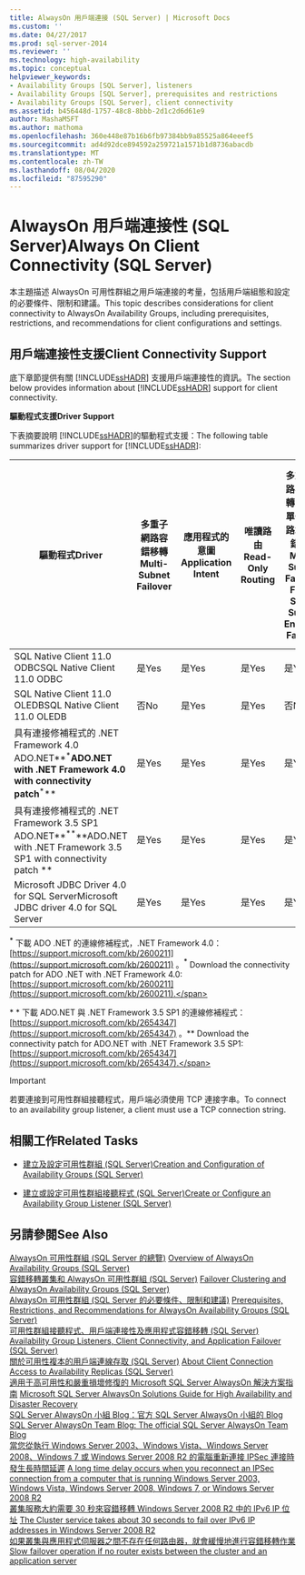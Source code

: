 ```yaml
---
title: AlwaysOn 用戶端連接 (SQL Server) | Microsoft Docs
ms.custom: ''
ms.date: 04/27/2017
ms.prod: sql-server-2014
ms.reviewer: ''
ms.technology: high-availability
ms.topic: conceptual
helpviewer_keywords:
- Availability Groups [SQL Server], listeners
- Availability Groups [SQL Server], prerequisites and restrictions
- Availability Groups [SQL Server], client connectivity
ms.assetid: b456448d-1757-48c8-8bbb-2d1c2d6d61e9
author: MashaMSFT
ms.author: mathoma
ms.openlocfilehash: 360e448e87b16b6fb97384bb9a85525a864eeef5
ms.sourcegitcommit: ad4d92dce894592a259721a1571b1d8736abacdb
ms.translationtype: MT
ms.contentlocale: zh-TW
ms.lasthandoff: 08/04/2020
ms.locfileid: "87595290"
---
```

# <a name="always-on-client-connectivity-sql-server"></a><span data-ttu-id="a77f5-102">AlwaysOn 用戶端連接性 (SQL Server)</span><span class="sxs-lookup"><span data-stu-id="a77f5-102">Always On Client Connectivity (SQL Server)</span></span>
  <span data-ttu-id="a77f5-103">本主題描述 AlwaysOn 可用性群組之用戶端連接的考量，包括用戶端組態和設定的必要條件、限制和建議。</span><span class="sxs-lookup"><span data-stu-id="a77f5-103">This topic describes considerations for client connectivity to AlwaysOn Availability Groups, including prerequisites, restrictions, and recommendations for client configurations and settings.</span></span>  
  
 
  
##  <a name="client-connectivity-support"></a><a name="ClientConnSupport"></a> <span data-ttu-id="a77f5-104">用戶端連接性支援</span><span class="sxs-lookup"><span data-stu-id="a77f5-104">Client Connectivity Support</span></span>  
 <span data-ttu-id="a77f5-105">底下章節提供有關 [!INCLUDE[ssHADR](../../../includes/sshadr-md.md)] 支援用戶端連接性的資訊。</span><span class="sxs-lookup"><span data-stu-id="a77f5-105">The section below provides information about [!INCLUDE[ssHADR](../../../includes/sshadr-md.md)] support for client connectivity.</span></span>  
  
 <span data-ttu-id="a77f5-106">**驅動程式支援**</span><span class="sxs-lookup"><span data-stu-id="a77f5-106">**Driver Support**</span></span>  
  
 <span data-ttu-id="a77f5-107">下表摘要說明 [!INCLUDE[ssHADR](../../../includes/sshadr-md.md)]的驅動程式支援：</span><span class="sxs-lookup"><span data-stu-id="a77f5-107">The following table summarizes driver support for [!INCLUDE[ssHADR](../../../includes/sshadr-md.md)]:</span></span>  
  
|<span data-ttu-id="a77f5-108">驅動程式</span><span class="sxs-lookup"><span data-stu-id="a77f5-108">Driver</span></span>|<span data-ttu-id="a77f5-109">多重子網路容錯移轉</span><span class="sxs-lookup"><span data-stu-id="a77f5-109">Multi-Subnet Failover</span></span>|<span data-ttu-id="a77f5-110">應用程式的意圖</span><span class="sxs-lookup"><span data-stu-id="a77f5-110">Application Intent</span></span>|<span data-ttu-id="a77f5-111">唯讀路由</span><span class="sxs-lookup"><span data-stu-id="a77f5-111">Read-Only Routing</span></span>|<span data-ttu-id="a77f5-112">多重子網路容錯移轉：快速單一子網路端點容錯移轉</span><span class="sxs-lookup"><span data-stu-id="a77f5-112">Multi-Subnet Failover: Faster Single Subnet Endpoint Failover</span></span>|<span data-ttu-id="a77f5-113">多重子網路容錯移轉：SQL 叢集執行個體的具名執行個體解析</span><span class="sxs-lookup"><span data-stu-id="a77f5-113">Multi-Subnet Failover: Named Instance Resolution For SQL Clustered Instances</span></span>|  
|------------|----------------------------|------------------------|------------------------|--------------------------------------------------------------------|-----------------------------------------------------------------------------------|  
|<span data-ttu-id="a77f5-114">SQL Native Client 11.0 ODBC</span><span class="sxs-lookup"><span data-stu-id="a77f5-114">SQL Native Client 11.0 ODBC</span></span>|<span data-ttu-id="a77f5-115">是</span><span class="sxs-lookup"><span data-stu-id="a77f5-115">Yes</span></span>|<span data-ttu-id="a77f5-116">是</span><span class="sxs-lookup"><span data-stu-id="a77f5-116">Yes</span></span>|<span data-ttu-id="a77f5-117">是</span><span class="sxs-lookup"><span data-stu-id="a77f5-117">Yes</span></span>|<span data-ttu-id="a77f5-118">是</span><span class="sxs-lookup"><span data-stu-id="a77f5-118">Yes</span></span>|<span data-ttu-id="a77f5-119">是</span><span class="sxs-lookup"><span data-stu-id="a77f5-119">Yes</span></span>|  
|<span data-ttu-id="a77f5-120">SQL Native Client 11.0 OLEDB</span><span class="sxs-lookup"><span data-stu-id="a77f5-120">SQL Native Client 11.0 OLEDB</span></span>|<span data-ttu-id="a77f5-121">否</span><span class="sxs-lookup"><span data-stu-id="a77f5-121">No</span></span>|<span data-ttu-id="a77f5-122">是</span><span class="sxs-lookup"><span data-stu-id="a77f5-122">Yes</span></span>|<span data-ttu-id="a77f5-123">是</span><span class="sxs-lookup"><span data-stu-id="a77f5-123">Yes</span></span>|<span data-ttu-id="a77f5-124">否</span><span class="sxs-lookup"><span data-stu-id="a77f5-124">No</span></span>|<span data-ttu-id="a77f5-125">否</span><span class="sxs-lookup"><span data-stu-id="a77f5-125">No</span></span>|  
|<span data-ttu-id="a77f5-126">具有連接修補程式的 .NET Framework 4.0 ADO.NET**<sup>\*</sup>**</span><span class="sxs-lookup"><span data-stu-id="a77f5-126">ADO.NET with .NET Framework 4.0 with connectivity patch**<sup>\*</sup>**</span></span> |<span data-ttu-id="a77f5-127">是</span><span class="sxs-lookup"><span data-stu-id="a77f5-127">Yes</span></span>|<span data-ttu-id="a77f5-128">是</span><span class="sxs-lookup"><span data-stu-id="a77f5-128">Yes</span></span>|<span data-ttu-id="a77f5-129">是</span><span class="sxs-lookup"><span data-stu-id="a77f5-129">Yes</span></span>|<span data-ttu-id="a77f5-130">是</span><span class="sxs-lookup"><span data-stu-id="a77f5-130">Yes</span></span>|<span data-ttu-id="a77f5-131">是</span><span class="sxs-lookup"><span data-stu-id="a77f5-131">Yes</span></span>|  
|<span data-ttu-id="a77f5-132">具有連接修補程式的 .NET Framework 3.5 SP1 ADO.NET**<sup>**</sup>\*\*</span><span class="sxs-lookup"><span data-stu-id="a77f5-132">ADO.NET with .NET Framework 3.5 SP1 with connectivity patch **<sup>**</sup>\*\*</span></span> |<span data-ttu-id="a77f5-133">是</span><span class="sxs-lookup"><span data-stu-id="a77f5-133">Yes</span></span>|<span data-ttu-id="a77f5-134">是</span><span class="sxs-lookup"><span data-stu-id="a77f5-134">Yes</span></span>|<span data-ttu-id="a77f5-135">是</span><span class="sxs-lookup"><span data-stu-id="a77f5-135">Yes</span></span>|<span data-ttu-id="a77f5-136">是</span><span class="sxs-lookup"><span data-stu-id="a77f5-136">Yes</span></span>|<span data-ttu-id="a77f5-137">是</span><span class="sxs-lookup"><span data-stu-id="a77f5-137">Yes</span></span>|  
|<span data-ttu-id="a77f5-138">Microsoft JDBC Driver 4.0 for SQL Server</span><span class="sxs-lookup"><span data-stu-id="a77f5-138">Microsoft JDBC driver 4.0 for SQL Server</span></span>|<span data-ttu-id="a77f5-139">是</span><span class="sxs-lookup"><span data-stu-id="a77f5-139">Yes</span></span>|<span data-ttu-id="a77f5-140">是</span><span class="sxs-lookup"><span data-stu-id="a77f5-140">Yes</span></span>|<span data-ttu-id="a77f5-141">是</span><span class="sxs-lookup"><span data-stu-id="a77f5-141">Yes</span></span>|<span data-ttu-id="a77f5-142">是</span><span class="sxs-lookup"><span data-stu-id="a77f5-142">Yes</span></span>|<span data-ttu-id="a77f5-143">是</span><span class="sxs-lookup"><span data-stu-id="a77f5-143">Yes</span></span>|  
  
 <span data-ttu-id="a77f5-144">**<sup>\*</sup>** 下載 ADO .NET 的連線修補程式，.NET Framework 4.0： [https://support.microsoft.com/kb/2600211](https://support.microsoft.com/kb/2600211) 。</span><span class="sxs-lookup"><span data-stu-id="a77f5-144">**<sup>\*</sup>**  Download the connectivity patch for ADO .NET with .NET Framework 4.0: [https://support.microsoft.com/kb/2600211](https://support.microsoft.com/kb/2600211).</span></span>  
  
 <span data-ttu-id="a77f5-145">**<sup>**</sup>\* \* 下載 ADO.NET 與 .NET Framework 3.5 SP1 的連線修補程式： [https://support.microsoft.com/kb/2654347](https://support.microsoft.com/kb/2654347) 。</span><span class="sxs-lookup"><span data-stu-id="a77f5-145">**<sup>**</sup>\*\*  Download the connectivity patch for ADO.NET with .NET Framework 3.5 SP1: [https://support.microsoft.com/kb/2654347](https://support.microsoft.com/kb/2654347).</span></span>  
  
> [!IMPORTANT]  
>  <span data-ttu-id="a77f5-146">若要連接到可用性群組接聽程式，用戶端必須使用 TCP 連接字串。</span><span class="sxs-lookup"><span data-stu-id="a77f5-146">To connect to an availability group listener, a client must use a TCP connection string.</span></span>  
  
##  <a name="related-tasks"></a><a name="RelatedTasks"></a> <span data-ttu-id="a77f5-147">相關工作</span><span class="sxs-lookup"><span data-stu-id="a77f5-147">Related Tasks</span></span>  
  
-   [<span data-ttu-id="a77f5-148">建立及設定可用性群組 &#40;SQL Server&#41;</span><span class="sxs-lookup"><span data-stu-id="a77f5-148">Creation and Configuration of Availability Groups &#40;SQL Server&#41;</span></span>](creation-and-configuration-of-availability-groups-sql-server.md)  
  
-   [<span data-ttu-id="a77f5-149">建立或設定可用性群組接聽程式 &#40;SQL Server&#41;</span><span class="sxs-lookup"><span data-stu-id="a77f5-149">Create or Configure an Availability Group Listener &#40;SQL Server&#41;</span></span>](create-or-configure-an-availability-group-listener-sql-server.md)  
  

  
## <a name="see-also"></a><span data-ttu-id="a77f5-150">另請參閱</span><span class="sxs-lookup"><span data-stu-id="a77f5-150">See Also</span></span>  
 <span data-ttu-id="a77f5-151">[AlwaysOn 可用性群組 &#40;SQL Server 的總覽&#41;](overview-of-always-on-availability-groups-sql-server.md) </span><span class="sxs-lookup"><span data-stu-id="a77f5-151">[Overview of AlwaysOn Availability Groups &#40;SQL Server&#41;](overview-of-always-on-availability-groups-sql-server.md) </span></span>  
 <span data-ttu-id="a77f5-152">[容錯移轉叢集和 AlwaysOn 可用性群組 &#40;SQL Server&#41;](failover-clustering-and-always-on-availability-groups-sql-server.md) </span><span class="sxs-lookup"><span data-stu-id="a77f5-152">[Failover Clustering and AlwaysOn Availability Groups &#40;SQL Server&#41;](failover-clustering-and-always-on-availability-groups-sql-server.md) </span></span>  
 <span data-ttu-id="a77f5-153">[AlwaysOn 可用性群組 &#40;SQL Server 的必要條件、限制和建議&#41;](prereqs-restrictions-recommendations-always-on-availability.md) </span><span class="sxs-lookup"><span data-stu-id="a77f5-153">[Prerequisites, Restrictions, and Recommendations for AlwaysOn Availability Groups &#40;SQL Server&#41;](prereqs-restrictions-recommendations-always-on-availability.md) </span></span>  
 <span data-ttu-id="a77f5-154">[可用性群組接聽程式、用戶端連接性及應用程式容錯移轉 &#40;SQL Server&#41;](../../listeners-client-connectivity-application-failover.md) </span><span class="sxs-lookup"><span data-stu-id="a77f5-154">[Availability Group Listeners, Client Connectivity, and Application Failover &#40;SQL Server&#41;](../../listeners-client-connectivity-application-failover.md) </span></span>  
 <span data-ttu-id="a77f5-155">[關於可用性複本的用戶端連線存取 &#40;SQL Server&#41;](about-client-connection-access-to-availability-replicas-sql-server.md) </span><span class="sxs-lookup"><span data-stu-id="a77f5-155">[About Client Connection Access to Availability Replicas &#40;SQL Server&#41;](about-client-connection-access-to-availability-replicas-sql-server.md) </span></span>  
 <span data-ttu-id="a77f5-156">[適用于高可用性和嚴重損壞修復的 Microsoft SQL Server AlwaysOn 解決方案指南](https://go.microsoft.com/fwlink/?LinkId=227600) </span><span class="sxs-lookup"><span data-stu-id="a77f5-156">[Microsoft SQL Server AlwaysOn Solutions Guide for High Availability and Disaster Recovery](https://go.microsoft.com/fwlink/?LinkId=227600) </span></span>  
 <span data-ttu-id="a77f5-157">[SQL Server AlwaysOn 小組 Blog：官方 SQL Server AlwaysOn 小組的 Blog](https://blogs.msdn.com/b/sqlalwayson/) </span><span class="sxs-lookup"><span data-stu-id="a77f5-157">[SQL Server AlwaysOn Team Blog: The official SQL Server AlwaysOn Team Blog](https://blogs.msdn.com/b/sqlalwayson/) </span></span>  
 <span data-ttu-id="a77f5-158">[當您從執行 Windows Server 2003、Windows Vista、Windows Server 2008、Windows 7 或 Windows Server 2008 R2 的電腦重新連接 IPSec 連接時發生長時間延遲](https://support.microsoft.com/kb/980915) </span><span class="sxs-lookup"><span data-stu-id="a77f5-158">[A long time delay occurs when you reconnect an IPSec connection from a computer that is running Windows Server 2003, Windows Vista, Windows Server 2008, Windows 7, or Windows Server 2008 R2](https://support.microsoft.com/kb/980915) </span></span>  
 <span data-ttu-id="a77f5-159">[叢集服務大約需要 30 秒來容錯移轉 Windows Server 2008 R2 中的 IPv6 IP 位址](https://support.microsoft.com/kb/2578113) </span><span class="sxs-lookup"><span data-stu-id="a77f5-159">[The Cluster service takes about 30 seconds to fail over IPv6 IP addresses in Windows Server 2008 R2](https://support.microsoft.com/kb/2578113) </span></span>  
 [<span data-ttu-id="a77f5-160">如果叢集與應用程式伺服器之間不存在任何路由器，就會緩慢地進行容錯移轉作業</span><span class="sxs-lookup"><span data-stu-id="a77f5-160">Slow failover operation if no router exists between the cluster and an application server</span></span>](https://support.microsoft.com/kb/2582281)  
  
  
